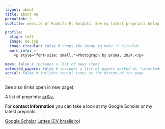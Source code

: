 ```yaml
---
layout: about
title: about me
permalink: /
subtitle: website of Rodolfo R. Soldati. See my latest preprints below or on arXiv.

profile:
  align: left
  image: me.jpg
  image_circular: false # crops the image to make it circular
  more_info: >
    <p style="font-size: small;">Photograph by Bruna. 2024.</p>

news: false # includes a list of news items
selected_papers: false # includes a list of papers marked as "selected={true}"
social: false # includes social icons at the bottom of the page
---
```


See also (links open in new page):

A list of preprints:
<a href="https://arxiv.org/a/reissoldati_r_1.html" target="_blank">arXiv.</a>

For <strong>contact information</strong> you can take a look at my Google
Scholar or my latest preprints.

<span white-space="nowrap">
    <a href="https://scholar.google.com/citations?user=1JYgbkQAAAAJ&hl=en" target="_blank">Google Scholar</a>
</span>

<span white-space="nowrap">
<a href="http://lattes.cnpq.br/0323881141533439" target="_blank">Lattes (CV brasileiro)</a>
</span>
